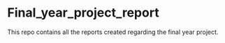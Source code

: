# Final_year_project_report
This repo contains all the reports created regarding the final year project.
